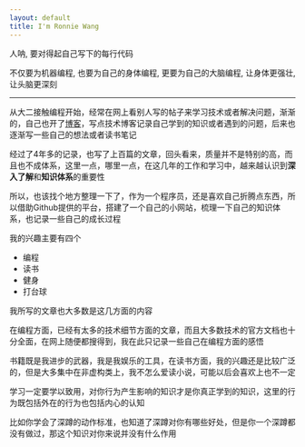 ```yaml
---
layout: default
title: I'm Ronnie Wang
---
```


<script>
    $(function () {
        $("#date").remove();
        $("#post_title").remove();
//        $.getJSON("../post.json", function (data) {
//            $.each(data, function (n, value) {
//                var div = "<a href='" + value.url + "' class='title'><img class='img' src='http://ronnie.wang/images/" + (n % 15 + 1) + ".png'/> " + value.title + "</a>"
//                        + "<br/>"
//                        + "<span class='glyphicon glyphicon-calendar'></span>" + value.date + " by Ronnie Wang"
//                        + "<p class='desc'> " + value.description + "</p>"
//                        + "<hr/>";
//                $("#content").append("<div>" + div + "</div>");
//            });
//        });
    });
</script>
<p>人呐, 要对得起自己写下的每行代码</p>
<p>不仅要为机器编程, 也要为自己的身体编程, 更要为自己的大脑编程, 让身体更强壮, 让头脑更深刻</p>
<hr/>

从大二接触编程开始，经常在网上看别人写的帖子来学习技术或者解决问题，渐渐的，自己也开了[博客](http://blog.csdn.net/ro_wsy?viewmode=contents)，写点技术博客记录自己学到的知识或者遇到的问题，后来也逐渐写一些自己的想法或者读书笔记

经过了4年多的记录，也写了上百篇的文章，回头看来，质量并不是特别的高，而且也不成体系，这里一点，哪里一点，在这几年的工作和学习中，越来越认识到**深入了解**和**知识体系**的重要性

所以，也该找个地方整理一下了，作为一个程序员，还是喜欢自己折腾点东西，所以借助Github提供的平台，搭建了一个自己的小网站，梳理一下自己的知识体系，也记录一些自己的成长过程

我的兴趣主要有四个
* 编程
* 读书
* 健身
* 打台球

我所写的文章也大多数是这几方面的内容

在编程方面，已经有太多的技术细节方面的文章，而且大多数技术的官方文档也十分全面，在网上随便都搜得到，我在此只记录一些自己在编程方面的感悟

书籍既是我进步的武器，我是我娱乐的工具，在读书方面，我的兴趣还是比较广泛的，但是大多集中在非虚构类上，我不怎么爱读小说，可能以后会喜欢上也不一定

学习一定要学以致用，对你行为产生影响的知识才是你真正学到的知识，这里的行为既包括外在的行为也包括内心的认知

比如你学会了深蹲的动作标准，也知道了深蹲对你有哪些好处，但是你一个深蹲都没有做过，那这个知识对你来说并没有什么作用